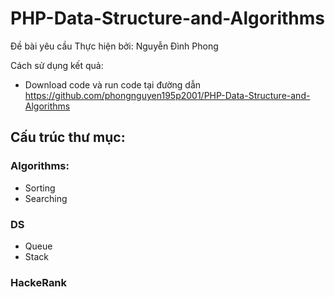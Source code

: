 # PHP-Data-Structure-and-Algorithms
Đề bài yêu cầu Thực hiện bởi: Nguyễn Đình Phong

Cách sử dụng kết quả:

 - Download code và run code tại đường dẫn https://github.com/phongnguyen195p2001/PHP-Data-Structure-and-Algorithms
## Cấu trúc thư mục:
 ### Algorithms:
  - Sorting
  - Searching
 ### DS
  - Queue
  - Stack
 ### HackeRank
